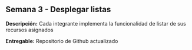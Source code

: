 ## Semana 3 - Desplegar listas

**Descripción:** Cada integrante implementa la funcionalidad de listar de sus recursos asignados

**Entregable:** Repositorio de Github actualizado
